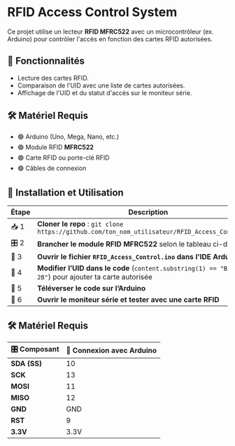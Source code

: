 # RFID Access Control System  

Ce projet utilise un lecteur **RFID MFRC522** avec un microcontrôleur (ex. Arduino) pour contrôler l'accès en fonction des cartes RFID autorisées.  

## 🚀 Fonctionnalités  
- Lecture des cartes RFID.  
- Comparaison de l'UID avec une liste de cartes autorisées.  
- Affichage de l'UID et du statut d'accès sur le moniteur série.  

## 🛠 Matériel Requis  
- 🟢 Arduino (Uno, Mega, Nano, etc.)  
- 🟢 Module RFID **MFRC522**  
- 🟢 Carte RFID ou porte-clé RFID  
- 🟢 Câbles de connexion  

## 📜 Installation et Utilisation  
| Étape | Description |
|-------|------------|
| 📥 1 | **Cloner le repo** : `git clone https://github.com/ton_nom_utilisateur/RFID_Access_Control.git` |
| 🎛️ 2 | **Brancher le module RFID MFRC522** selon le tableau ci-dessus |
| 📝 3 | **Ouvrir le fichier `RFID_Access_Control.ino` dans l'IDE Arduino** |
| 🔧 4 | **Modifier l’UID dans le code** (`content.substring(1) == "BD 31 15 2B"`) pour ajouter ta carte autorisée |
| 🔼 5 | **Téléverser le code sur l’Arduino** |
| 🎯 6 | **Ouvrir le moniteur série et tester avec une carte RFID** |


## 🛠 Matériel Requis  

| 🎛️ Composant  | 🔌 Connexion avec Arduino |
|--------------|--------------------------|
| **SDA (SS)**  | 10 |
| **SCK**       | 13 |
| **MOSI**      | 11 |
| **MISO**      | 12 |
| **GND**       | GND |
| **RST**       | 9 |
| **3.3V**      | 3.3V |

